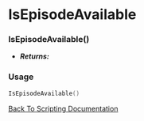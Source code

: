 # IsEpisodeAvailable

### IsEpisodeAvailable()
- ***Returns:*** 

### Usage

```Lua
IsEpisodeAvailable()
```


[Back To Scripting Documentation](../README.md)
